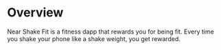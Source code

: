 # Overview

Near Shake Fit is a fitness dapp that rewards you for being fit. Every time you shake your phone like a shake weight, you get rewarded.
